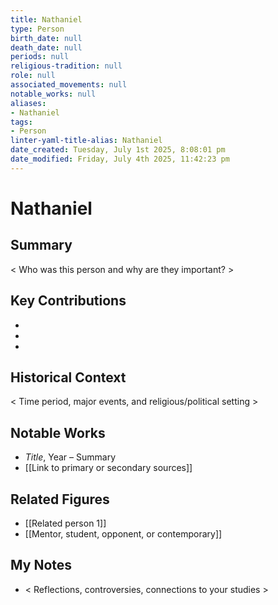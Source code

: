 ```yaml
---
title: Nathaniel
type: Person
birth_date: null
death_date: null
periods: null
religious-tradition: null
role: null
associated_movements: null
notable_works: null
aliases:
- Nathaniel
tags:
- Person
linter-yaml-title-alias: Nathaniel
date_created: Tuesday, July 1st 2025, 8:08:01 pm
date_modified: Friday, July 4th 2025, 11:42:23 pm
---
```


# Nathaniel

## Summary
< Who was this person and why are they important? >

## Key Contributions
- 
- 
- 

## Historical Context
< Time period, major events, and religious/political setting >

## Notable Works
- *Title*, Year – Summary
- [[Link to primary or secondary sources]]


## Related Figures
- [[Related person 1]]
- [[Mentor, student, opponent, or contemporary]]

## My Notes
- < Reflections, controversies, connections to your studies >
